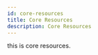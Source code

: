 ```yaml
---
id: core-resources
title: Core Resources
description: Core Resources
---
```


this is core resources.